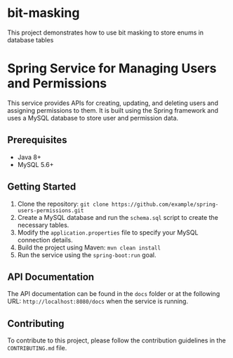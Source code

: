 # bit-masking
This project demonstrates how to use bit masking to store enums in database tables

# Spring Service for Managing Users and Permissions

This service provides APIs for creating, updating, and deleting users and assigning permissions to them. It is built using the Spring framework and uses a MySQL database to store user and permission data.

## Prerequisites

- Java 8+
- MySQL 5.6+

## Getting Started

1. Clone the repository: `git clone https://github.com/example/spring-users-permissions.git`
2. Create a MySQL database and run the `schema.sql` script to create the necessary tables.
3. Modify the `application.properties` file to specify your MySQL connection details.
4. Build the project using Maven: `mvn clean install`
5. Run the service using the `spring-boot:run` goal.

## API Documentation

The API documentation can be found in the `docs` folder or at the following URL: `http://localhost:8080/docs` when the service is running.

## Contributing

To contribute to this project, please follow the contribution guidelines in the `CONTRIBUTING.md` file.